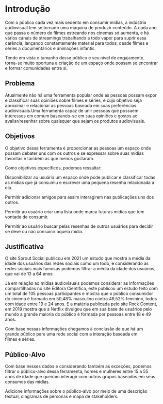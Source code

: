 # Introdução

Com o público cada vez mais sedento em consumir mídias, a indústria audiovisual tem se tornado uma máquina de produzir conteúdo. A cada ano que passa o número de filmes estreando nos cinemas só aumenta, e há vários canais de streamings trabalhando a todo vapor para suprir essa carência, lançando constantemente material para todos, desde filmes e séries a documentários e animações infantis.  

Tendo em vista o tamanho desse público e seu nível de engajamento, torna-se muito oportuna a criação de um espaço onde possam se encontrar e formar comunidades entre si.

## Problema
Atualmente não há uma ferramenta popular onde as pessoas possam expor e classificar suas opiniões sobre filmes e séries, e cujo objetivo seja aproximar e relacionar as pessoas baseada em suas preferências audiovisuais.Uma ferramenta capaz de unir pessoas que possuem interesses em comum baseando-se em suas opiniôes e gostos ao avaliar/resenhar sobre quaisquer que sejam os produtos audiovisuais.

## Objetivos

O objetivo dessa ferramenta é proporcionar as pessoas um espaço onde possam debater uns com os outros e se expressar sobre suas mídias favoritas e também as que menos gostaram. 

 Como objetivos específicos, podemos ressaltar: 

Disponibilizar ao usuário um espaço onde pode publicar e classificar todas as mídias que já consumiu e escrever uma pequena resenha relacionada a ela.  

Permitir adicionar amigos para assim interagirem nas publicações uns dos outros.    

Permitir ao usuário criar uma lista onde marca futuras mídias que tem vontade de consumir. 

Permitir ao usuário buscar pelas resenhas de outros usuários para decidir se deve ou não consumir aquela mídia.
 
## Justificativa

O site Sprout Social publicou em 2021 um estudo que mostra a média da idade dos usuários das redes sociais como um todo, e considerando as redes sociais mais famosas podemos filtrar a média da idade dos usuários, que vai de 13 a 64 anos.
  
Já em relação ao mídias audiovisuais podemos considerar as informações compartilhadas no site Editora Cientifica, este publicou um estudo feito com um total de 105 pessoas participantes e mostra que o público consumidor do cinema é formado em 50,48% masculino contra 49,52% feminino, todos com idade entre 19 e 24 anos. E a matéria publicada pelo site Rock Content, em 2019 mostra que a Netflix divulgou que em sua base de usuários pelo mundo a grande maioria do público é formada por pessoas entre 18 e 49 anos.  

 Com base nessas informações chegamos à conclusão de que há um grande público para uma rede social com a interação baseada em filmes e séries.

## Público-Alvo

Com base nesses dados e considerando também as exceções, podemos filtrar o público-alvo dessa ferramenta, homes e mulheres entre 15 a 55 anos de idade que queiram interagir com outros grupos baseados em seus consumos das mídias.

Adicione informações sobre o público-alvo por meio de uma descrição textual, diagramas de personas e mapa de stakeholders.

